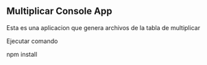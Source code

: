 ## Multiplicar Console App

Esta es una aplicacion que genera archivos de la tabla de multiplicar

Ejecutar comando 

npm install
